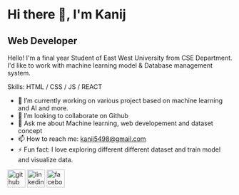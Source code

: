 

# Hi there 👋, I'm Kanij
## Web Developer


Hello! I'm a final year Student of East West University from CSE Department. I'd like to work with machine learning model & Database management system.


Skills: HTML / CSS / JS / REACT

- 🔭 I’m currently working on various project based on machine learning and AI and more. 
- 👯 I’m looking to collaborate on Github 
- 💬 Ask me about Machine learning, web developement and dataset concept 
- 📫 How to reach me: kanij5498@gmail.com 
- ⚡ Fun fact: I love exploring different different dataset and train model and visualize data. 


[<img src='https://cdn.jsdelivr.net/npm/simple-icons@3.0.1/icons/github.svg' alt='github' height='40'>](https://github.com/https://github.com/Kanij-Fatema174)  [<img src='https://cdn.jsdelivr.net/npm/simple-icons@3.0.1/icons/linkedin.svg' alt='linkedin' height='40'>](https://www.linkedin.com/in/https://www.linkedin.com/feed//)  [<img src='https://cdn.jsdelivr.net/npm/simple-icons@3.0.1/icons/facebook.svg' alt='facebook' height='40'>](https://www.facebook.com/https://www.facebook.com/)  
